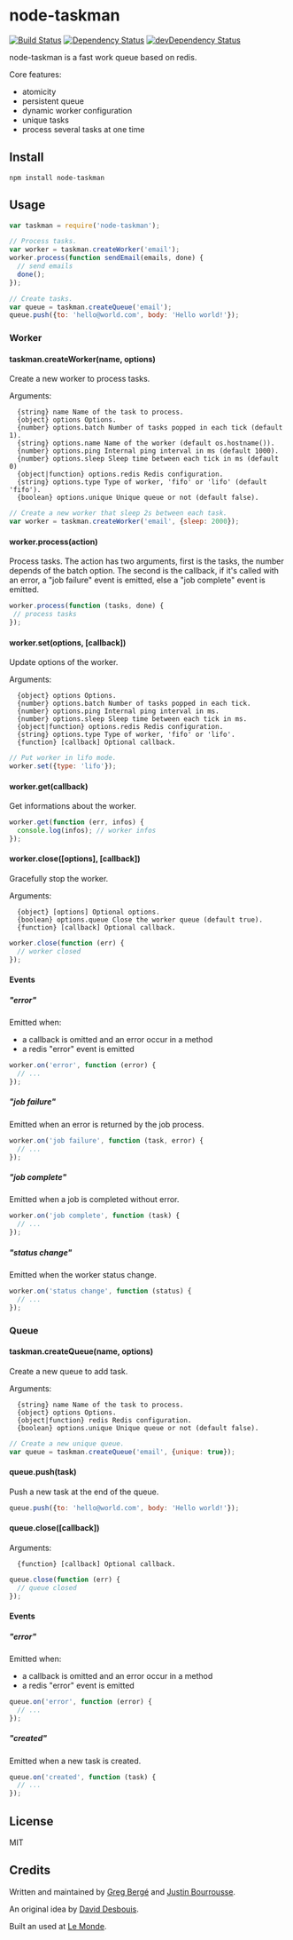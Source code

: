 # node-taskman

[![Build Status](https://travis-ci.org/neoziro/node-taskman.svg?branch=master)](https://travis-ci.org/neoziro/node-taskman)
[![Dependency Status](https://david-dm.org/neoziro/node-taskman.svg?theme=shields.io)](https://david-dm.org/neoziro/node-taskman)
[![devDependency Status](https://david-dm.org/neoziro/node-taskman/dev-status.svg?theme=shields.io)](https://david-dm.org/neoziro/node-taskman#info=devDependencies)

node-taskman is a fast work queue based on redis.

Core features:

- atomicity
- persistent queue
- dynamic worker configuration
- unique tasks
- process several tasks at one time

## Install

```
npm install node-taskman
```

## Usage

````js
var taskman = require('node-taskman');

// Process tasks.
var worker = taskman.createWorker('email');
worker.process(function sendEmail(emails, done) {
  // send emails
  done();
});

// Create tasks.
var queue = taskman.createQueue('email');
queue.push({to: 'hello@world.com', body: 'Hello world!'});
````

### Worker

#### taskman.createWorker(name, options)

Create a new worker to process tasks.

Arguments:

```
  {string} name Name of the task to process.
  {object} options Options.
  {number} options.batch Number of tasks popped in each tick (default 1).
  {string} options.name Name of the worker (default os.hostname()).
  {number} options.ping Internal ping interval in ms (default 1000).
  {number} options.sleep Sleep time between each tick in ms (default 0)   
  {object|function} options.redis Redis configuration.
  {string} options.type Type of worker, 'fifo' or 'lifo' (default 'fifo').
  {boolean} options.unique Unique queue or not (default false).
```

```js
// Create a new worker that sleep 2s between each task.
var worker = taskman.createWorker('email', {sleep: 2000});
```

#### worker.process(action)

Process tasks. The action has two arguments, first is the tasks, the number depends of the batch option. The second is the callback, if it's called with an error, a "job failure" event is emitted, else a "job complete" event is emitted.

```js
worker.process(function (tasks, done) {
 // process tasks
});
```


#### worker.set(options, [callback])

Update options of the worker.

Arguments:

```
  {object} options Options.
  {number} options.batch Number of tasks popped in each tick.
  {number} options.ping Internal ping interval in ms.
  {number} options.sleep Sleep time between each tick in ms.
  {object|function} options.redis Redis configuration.
  {string} options.type Type of worker, 'fifo' or 'lifo'.
  {function} [callback] Optional callback.
```

```js
// Put worker in lifo mode.
worker.set({type: 'lifo'});
```


#### worker.get(callback)

Get informations about the worker.

```js
worker.get(function (err, infos) {
  console.log(infos); // worker infos
});
```

#### worker.close([options], [callback])

Gracefully stop the worker.

Arguments:

```
  {object} [options] Optional options.
  {boolean} options.queue Close the worker queue (default true).
  {function} [callback] Optional callback.
```

```js
worker.close(function (err) {
  // worker closed
});
```

#### Events

##### "error"

Emitted when:
- a callback is omitted and an error occur in a method
- a redis "error" event is emitted

```js
worker.on('error', function (error) {
  // ...
});
```

##### "job failure"

Emitted when an error is returned by the job process.

```js
worker.on('job failure', function (task, error) {
  // ...
});
```

##### "job complete"

Emitted when a job is completed without error.

```js
worker.on('job complete', function (task) {
  // ...
});
```

##### "status change"

Emitted when the worker status change.

```js
worker.on('status change', function (status) {
  // ...
});
```

### Queue

#### taskman.createQueue(name, options)

Create a new queue to add task.

Arguments:

```
  {string} name Name of the task to process.
  {object} options Options.
  {object|function} redis Redis configuration.
  {boolean} options.unique Unique queue or not (default false).
```

```js
// Create a new unique queue.
var queue = taskman.createQueue('email', {unique: true});
```

#### queue.push(task)

Push a new task at the end of the queue.

```js
queue.push({to: 'hello@world.com', body: 'Hello world!'});
```

#### queue.close([callback])

Arguments:

```
  {function} [callback] Optional callback.
```

```js
queue.close(function (err) {
  // queue closed
});
```

#### Events

##### "error"

Emitted when:
- a callback is omitted and an error occur in a method
- a redis "error" event is emitted

```js
queue.on('error', function (error) {
  // ...
});
```

##### "created"

Emitted when a new task is created.

```js
queue.on('created', function (task) {
  // ...
});
```

## License

MIT

## Credits

Written and maintained by [Greg Bergé][neoziro] and [Justin Bourrousse][JBustin].

An original idea by [David Desbouis][desbouis].

Built an used at [Le Monde](http://www.lemonde.fr).

[neoziro]: http://github.com/neoziro
[desbouis]: http://github.com/desbouis
[JBustin]: http://github.com/JBustin
